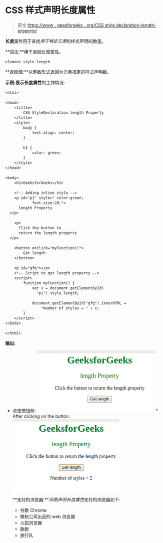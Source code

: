 # CSS 样式声明长度属性

> 原文:[https://www . geesforgeks . org/CSS style declaration-length-property/](https://www.geeksforgeeks.org/cssstyledeclaration-length-property/)

**长度**属性用于查找*用于特定元素*的样式声明的数量。

**语法:**用于返回长度属性。

```
element.style.length
```

**返回值:**以整数形式返回为元素指定的样式声明数。

**示例:**显示**长度属性**的工作情况:

```
<html>

<head>
    <tiltle>
        CSS StyleDeclaration length Property
    </title>
    <style>
        body {
            text-align: center;
        }

        h1 {
            color: green;
        }
    </style>
</head>

<body>
    <h1>GeeksforGeeks</h1>

    <!-- Adding inline style -->
    <p id="p1" style=" color:green; 
            font-size:20;">
      length Property
  </p>

    <p>
      Click the button to 
      return the length property
  </p>

    <button onclick="myFunction()">
        Get length
    </button>

    <p id="gfg"></p>
    <!-- Script to get length property -->
    <script>
        function myFunction() {
            var x = document.getElementById(
              "p1").style.length;

            document.getElementById("gfg").innerHTML =
                "Number of styles = " + x;
        }
    </script>
</body>

</html>
```

**输出:**

*   点击按钮前:
    ![](img/1a73887a512c85d11a82275af86b4958.png)*   After clicking on the button:
    ![](img/254bd84376f46bbe52fa849872c2537c.png)

    **支持的浏览器:***风格声明长度属性*支持的浏览器如下:

    *   谷歌 Chrome
    *   微软公司出品的 web 浏览器
    *   火狐浏览器
    *   歌剧
    *   旅行队